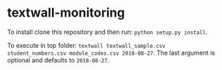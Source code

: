 # textwall-monitoring

To install clone this repository and then run: `python setup.py install`.

To execute in top folder: `textwall textwall_sample.csv student_numbers.csv module_codes.csv 2018-08-27`. The last argument is optional and defaults to `2018-08-27`.
